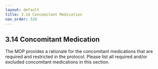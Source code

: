 ```yaml
---
layout: default
title: 3.14 Concomitant Medication
nav_order: 320
---
```


## 3.14 Concomitant Medication

The MOP provides a rationale for the concomitant medications that are
required and restricted in the protocol. Please list all required and/or
excluded concomitant medications in this section.

